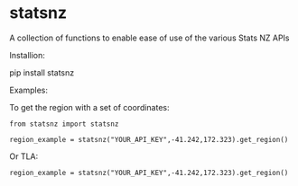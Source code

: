 # statsnz

A collection of functions to enable ease of use of the various Stats NZ APIs

Installion:

  pip install statsnz

Examples:

  To get the region with a set of coordinates:

    from statsnz import statsnz

    region_example = statsnz("YOUR_API_KEY",-41.242,172.323).get_region()


  Or TLA:

    region_example = statsnz("YOUR_API_KEY",-41.242,172.323).get_region()
